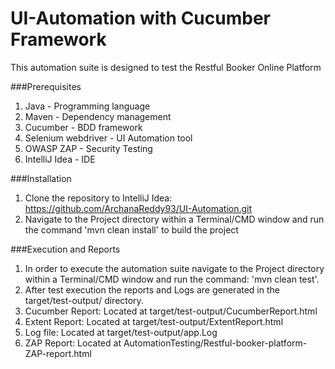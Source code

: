 # UI-Automation with Cucumber Framework
This automation suite is designed to test the Restful Booker Online Platform

###Prerequisites
1. Java - Programming language
2. Maven - Dependency management
3. Cucumber - BDD framework
4. Selenium webdriver - UI Automation tool
5. OWASP ZAP - Security Testing
6. IntelliJ Idea - IDE

###Installation
1. Clone the repository to IntelliJ Idea: 
https://github.com/ArchanaReddy93/UI-Automation.git
2. Navigate to the Project directory within a Terminal/CMD window and run the command 'mvn clean install' to build the project

###Execution and Reports
1. In order to execute the automation suite navigate to the Project directory within a Terminal/CMD window and run the command: 'mvn clean test'.
2. After test execution the reports and Logs are generated in the target/test-output/ directory.
3. Cucumber Report: Located at target/test-output/CucumberReport.html
4. Extent Report: Located at target/test-output/ExtentReport.html
5. Log file: Located at target/test-output/app.Log
6. ZAP Report: Located at AutomationTesting/Restful-booker-platform-ZAP-report.html
